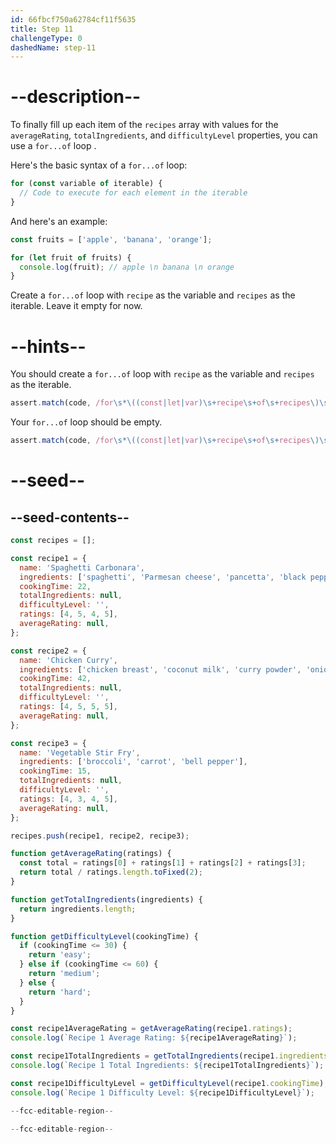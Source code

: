 ```yaml
---
id: 66fbcf750a62784cf11f5635
title: Step 11
challengeType: 0
dashedName: step-11
---
```


# --description--

To finally fill up each item of the `recipes` array with values for the `averageRating`, `totalIngredients`, and `difficultyLevel` properties, you can use a `for...of` loop .

Here's the basic syntax of a `for...of` loop:

```js
for (const variable of iterable) {
  // Code to execute for each element in the iterable
}
```

And here's an example:

```js
const fruits = ['apple', 'banana', 'orange'];

for (let fruit of fruits) {
  console.log(fruit); // apple \n banana \n orange
}
```

Create a `for...of` loop with `recipe` as the variable and `recipes` as the iterable. Leave it empty for now.


# --hints--

You should create a `for...of` loop with `recipe` as the variable and `recipes` as the iterable.

```js
assert.match(code, /for\s*\((const|let|var)\s+recipe\s+of\s+recipes\)\s*\{/)
```

Your `for...of` loop should be empty.

```js
assert.match(code, /for\s*\((const|let|var)\s+recipe\s+of\s+recipes\)\s*\{\s*\}/)
```

# --seed--

## --seed-contents--

```js
const recipes = [];

const recipe1 = {
  name: 'Spaghetti Carbonara',
  ingredients: ['spaghetti', 'Parmesan cheese', 'pancetta', 'black pepper'],
  cookingTime: 22,
  totalIngredients: null,
  difficultyLevel: '',
  ratings: [4, 5, 4, 5],
  averageRating: null,
};

const recipe2 = {
  name: 'Chicken Curry',
  ingredients: ['chicken breast', 'coconut milk', 'curry powder', 'onion', 'garlic'],
  cookingTime: 42,
  totalIngredients: null,
  difficultyLevel: '',
  ratings: [4, 5, 5, 5],
  averageRating: null,
};

const recipe3 = {
  name: 'Vegetable Stir Fry',
  ingredients: ['broccoli', 'carrot', 'bell pepper'],
  cookingTime: 15,
  totalIngredients: null,
  difficultyLevel: '',
  ratings: [4, 3, 4, 5],
  averageRating: null,
};

recipes.push(recipe1, recipe2, recipe3);

function getAverageRating(ratings) {
  const total = ratings[0] + ratings[1] + ratings[2] + ratings[3];
  return total / ratings.length.toFixed(2);
}

function getTotalIngredients(ingredients) {
  return ingredients.length;
}

function getDifficultyLevel(cookingTime) {
  if (cookingTime <= 30) {
    return 'easy';
  } else if (cookingTime <= 60) {
    return 'medium';
  } else {
    return 'hard';
  }
}

const recipe1AverageRating = getAverageRating(recipe1.ratings);
console.log(`Recipe 1 Average Rating: ${recipe1AverageRating}`);

const recipe1TotalIngredients = getTotalIngredients(recipe1.ingredients);
console.log(`Recipe 1 Total Ingredients: ${recipe1TotalIngredients}`);

const recipe1DifficultyLevel = getDifficultyLevel(recipe1.cookingTime);
console.log(`Recipe 1 Difficulty Level: ${recipe1DifficultyLevel}`);

--fcc-editable-region--

--fcc-editable-region--
```
